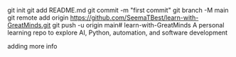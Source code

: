git init
git add README.md
git commit -m "first commit"
git branch -M main
git remote add origin https://github.com/SeemaTBest/learn-with-GreatMinds.git
git push -u origin main# learn-with-GreatMinds
A personal learning repo to explore AI, Python, automation, and software development

adding more info

